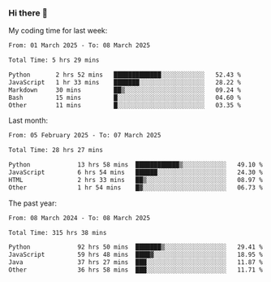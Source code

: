 ### Hi there 👋

My coding time for last week:

<!--START_SECTION:week-->

```txt
From: 01 March 2025 - To: 08 March 2025

Total Time: 5 hrs 29 mins

Python       2 hrs 52 mins   █████████████░░░░░░░░░░░░   52.43 %
JavaScript   1 hr 33 mins    ███████░░░░░░░░░░░░░░░░░░   28.22 %
Markdown     30 mins         ██▒░░░░░░░░░░░░░░░░░░░░░░   09.24 %
Bash         15 mins         █░░░░░░░░░░░░░░░░░░░░░░░░   04.60 %
Other        11 mins         █░░░░░░░░░░░░░░░░░░░░░░░░   03.35 %
```

<!--END_SECTION:week-->

Last month:

<!--START_SECTION:month-->

```txt
From: 05 February 2025 - To: 07 March 2025

Total Time: 28 hrs 27 mins

Python             13 hrs 58 mins  ████████████▒░░░░░░░░░░░░   49.10 %
JavaScript         6 hrs 54 mins   ██████░░░░░░░░░░░░░░░░░░░   24.30 %
HTML               2 hrs 33 mins   ██▒░░░░░░░░░░░░░░░░░░░░░░   08.97 %
Other              1 hr 54 mins    █▓░░░░░░░░░░░░░░░░░░░░░░░   06.73 %
```

<!--END_SECTION:month-->

The past year:

<!--START_SECTION:year-->

```txt
From: 08 March 2024 - To: 08 March 2025

Total Time: 315 hrs 38 mins

Python             92 hrs 50 mins  ███████▒░░░░░░░░░░░░░░░░░   29.41 %
JavaScript         59 hrs 48 mins  ████▓░░░░░░░░░░░░░░░░░░░░   18.95 %
Java               37 hrs 27 mins  ███░░░░░░░░░░░░░░░░░░░░░░   11.87 %
Other              36 hrs 58 mins  ███░░░░░░░░░░░░░░░░░░░░░░   11.71 %
```

<!--END_SECTION:year-->
